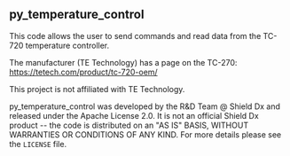 ## py_temperature_control

This code allows the user to send commands and read data from the TC-720
temperature controller.

The manufacturer (TE Technology) has a page on the TC-270: https://tetech.com/product/tc-720-oem/

This project is not affiliated with TE Technology.

py_temperature_control was developed by the R&D Team @ Shield Dx and released under the Apache License 2.0. It is not an official Shield Dx product -- the code is distributed on an "AS IS" BASIS, WITHOUT WARRANTIES OR CONDITIONS OF ANY KIND. For more details please see the `LICENSE` file.
